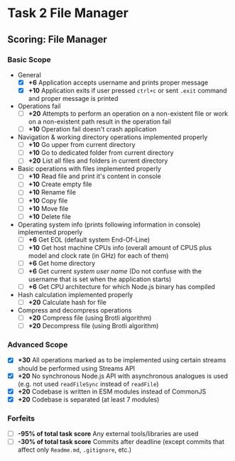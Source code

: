 # Task 2 File Manager

## Scoring: File Manager

### Basic Scope

- General
  - [x] **+6** Application accepts username and prints proper message
  - [x] **+10** Application exits if user pressed `ctrl+c` or sent `.exit` command and proper message is printed
- Operations fail
  - [ ] **+20** Attempts to perform an operation on a non-existent file or work on a non-existent path result in the operation fail
  - [ ] **+10** Operation fail doesn't crash application
- Navigation & working directory operations implemented properly
  - [ ] **+10** Go upper from current directory
  - [ ] **+10** Go to dedicated folder from current directory
  - [ ] **+20** List all files and folders in current directory
- Basic operations with files implemented properly
  - [ ] **+10** Read file and print it's content in console
  - [ ] **+10** Create empty file
  - [ ] **+10** Rename file
  - [ ] **+10** Copy file
  - [ ] **+10** Move file
  - [ ] **+10** Delete file
- Operating system info (prints following information in console) implemented properly
  - [ ] **+6** Get EOL (default system End-Of-Line)
  - [ ] **+10** Get host machine CPUs info (overall amount of CPUS plus model and clock rate (in GHz) for each of them)
  - [ ] **+6** Get home directory
  - [ ] **+6** Get current _system user name_ (Do not confuse with the username that is set when the application starts)
  - [ ] **+6** Get CPU architecture for which Node.js binary has compiled
- Hash calculation implemented properly
  - [ ] **+20** Calculate hash for file
- Compress and decompress operations
  - [ ] **+20** Compress file (using Brotli algorithm)
  - [ ] **+20** Decompress file (using Brotli algorithm)

### Advanced Scope

- [x] **+30** All operations marked as to be implemented using certain streams should be performed using Streams API
- [x] **+20** No synchronous Node.js API with asynchronous analogues is used (e.g. not used `readFileSync` instead of `readFile`)
- [x] **+20** Codebase is written in ESM modules instead of CommonJS
- [x] **+20** Codebase is separated (at least 7 modules)

### Forfeits

- [ ] **-95% of total task score** Any external tools/libraries are used
- [ ] **-30% of total task score** Commits after deadline (except commits that affect only `Readme.md`, `.gitignore`, etc.)
